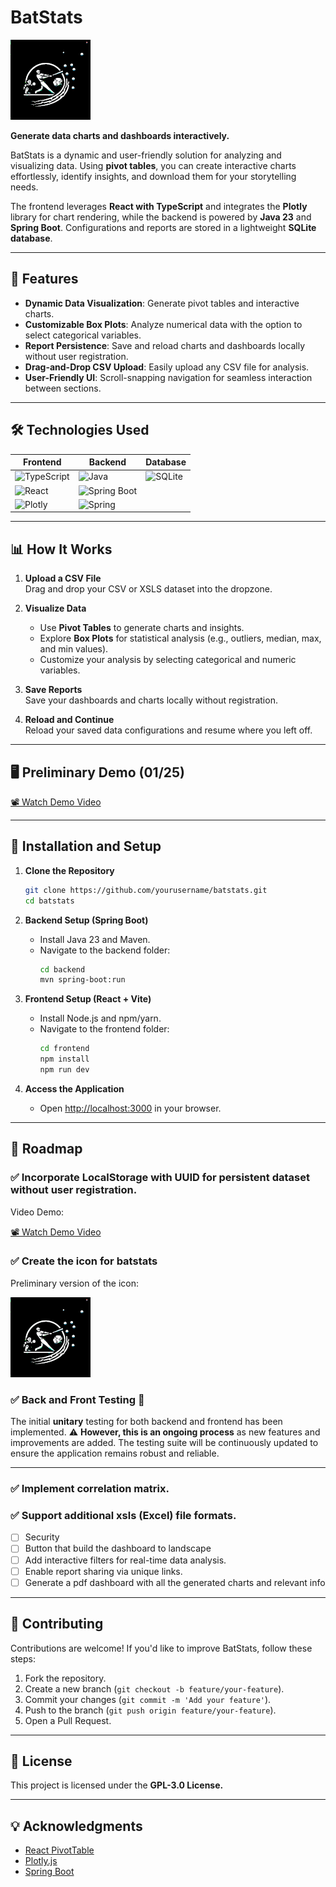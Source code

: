 # **BatStats**  

![batstats](https://github.com/Car85/batstats/blob/2de8763c3dc1d413f101dd5ea7c467fd7c9fd58d/icon/icon_batstats.png)

**Generate data charts and dashboards interactively.**  

BatStats is a dynamic and user-friendly solution for analyzing and visualizing data. Using **pivot tables**, you can create interactive charts effortlessly, identify insights, and download them for your storytelling needs.  

The frontend leverages **React with TypeScript** and integrates the **Plotly** library for chart rendering, while the backend is powered by **Java 23** and **Spring Boot**. Configurations and reports are stored in a lightweight **SQLite database**.

---

## **🚀 Features**  

- **Dynamic Data Visualization**: Generate pivot tables and interactive charts.  
- **Customizable Box Plots**: Analyze numerical data with the option to select categorical variables.  
- **Report Persistence**: Save and reload charts and dashboards locally without user registration.  
- **Drag-and-Drop CSV Upload**: Easily upload any CSV file for analysis.  
- **User-Friendly UI**: Scroll-snapping navigation for seamless interaction between sections.  

---

## **🛠️ Technologies Used**  

| Frontend | Backend | Database |
| -------- | ------- | -------- |
| ![TypeScript](https://img.shields.io/badge/TypeScript-3178C6?style=for-the-badge&logo=typescript&logoColor=white) | ![Java](https://img.shields.io/badge/Java-ED8B00?style=for-the-badge&logo=java&logoColor=white) | ![SQLite](https://img.shields.io/badge/SQLite-003B57?style=for-the-badge&logo=sqlite&logoColor=white) |
| ![React](https://img.shields.io/badge/React-20232A?style=for-the-badge&logo=react&logoColor=61DAFB) | ![Spring Boot](https://img.shields.io/badge/Spring_Boot-6DB33F?style=for-the-badge&logo=springboot&logoColor=white) | |  
| ![Plotly](https://img.shields.io/badge/Plotly-3F4F75?style=for-the-badge&logo=plotly&logoColor=white) | ![Spring](https://img.shields.io/badge/Spring-6DB33F?style=for-the-badge&logo=spring&logoColor=white) | |

---

## **📊 How It Works**  

1. **Upload a CSV File**  
   Drag and drop your CSV or XSLS dataset into the dropzone.  

2. **Visualize Data**  
   - Use **Pivot Tables** to generate charts and insights.  
   - Explore **Box Plots** for statistical analysis (e.g., outliers, median, max, and min values).  
   - Customize your analysis by selecting categorical and numeric variables.  

3. **Save Reports**  
   Save your dashboards and charts locally without registration.  

4. **Reload and Continue**  
   Reload your saved data configurations and resume where you left off.  

---

## **🖥️ Preliminary Demo (01/25)**  

[📽️ Watch Demo Video](https://github.com/user-attachments/assets/7532894b-aa3b-46ff-b6d8-bb3d3af57af2)

---

## **🔧 Installation and Setup**  

1. **Clone the Repository**  
   ```bash
   git clone https://github.com/yourusername/batstats.git
   cd batstats
   ```

2. **Backend Setup (Spring Boot)**  
   - Install Java 23 and Maven.  
   - Navigate to the backend folder:  
     ```bash
     cd backend
     mvn spring-boot:run
     ```  

3. **Frontend Setup (React + Vite)**  
   - Install Node.js and npm/yarn.  
   - Navigate to the frontend folder:  
     ```bash
     cd frontend
     npm install
     npm run dev
     ```

4. **Access the Application**  
   - Open [http://localhost:3000](http://localhost:3000) in your browser.  

---

## **🚧 Roadmap**  

### ✅ **Incorporate LocalStorage with UUID** for persistent dataset without user registration.

 Video Demo:
      
  [📽️ Watch Demo Video](https://github.com/user-attachments/assets/98e25ee1-da33-429e-b9ce-be699eaec608)
   
      
### ✅ **Create the icon for batstats**
      
   Preliminary version of the icon:

   ![batstats](https://github.com/Car85/batstats/blob/2de8763c3dc1d413f101dd5ea7c467fd7c9fd58d/icon/icon_batstats.png)
      
### ✅ **Back and Front Testing** 🚧
The initial **unitary** testing for both backend and frontend has been implemented. ⚠️ **However, this is an ongoing process** as new features and improvements are added. The testing suite will be continuously updated to ensure the application remains robust and reliable.

---

### ✅ **Implement correlation matrix.**  
### ✅ **Support additional xsls (Excel) file formats.**
- [ ] Security
- [ ] Button that build the dashboard to landscape
- [ ] Add interactive filters for real-time data analysis.  
- [ ] Enable report sharing via unique links.
- [ ] Generate a pdf dashboard with all the generated charts and relevant info

---

## **🤝 Contributing**  

Contributions are welcome! If you'd like to improve BatStats, follow these steps:  
1. Fork the repository.  
2. Create a new branch (`git checkout -b feature/your-feature`).  
3. Commit your changes (`git commit -m 'Add your feature'`).  
4. Push to the branch (`git push origin feature/your-feature`).  
5. Open a Pull Request.  

---

## **📜 License**  

This project is licensed under the **GPL-3.0 License.**

---

## **💡 Acknowledgments**  

- [React PivotTable](https://github.com/plotly/react-pivottable)  
- [Plotly.js](https://plotly.com/javascript/)  
- [Spring Boot](https://spring.io/projects/spring-boot)  

